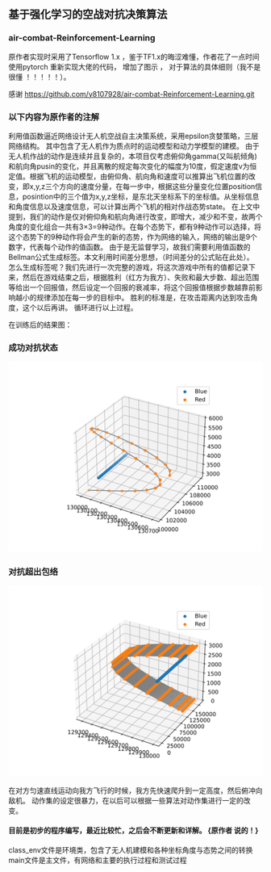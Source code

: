 ##  基于强化学习的空战对抗决策算法

### air-combat-Reinforcement-Learning

原作者实现时采用了Tensorflow 1.x ，鉴于TF1.x的晦涩难懂，作者花了一点时间使用pytorch 重新实现大佬的代码， 增加了图示 ， 对于算法的具体细则（我不是很懂 ！！！！！）。


感谢
https://github.com/y8107928/air-combat-Reinforcement-Learning.git

### 以下内容为原作者的注解
<p>

利用值函数逼近网络设计无人机空战自主决策系统，采用epsilon贪婪策略，三层网络结构。
其中包含了无人机作为质点时的运动模型和动力学模型的建模。
由于无人机作战的动作是连续并且复杂的，本项目仅考虑俯仰角gamma(又叫航倾角)和航向角pusin的变化，并且离散的规定每次变化的幅度为10度，假定速度v为恒定值。根据飞机的运动模型，由俯仰角、航向角和速度可以推算出飞机位置的改变，即x,y,z三个方向的速度分量，在每一步中，根据这些分量变化位置position信息，posintion中的三个值为x,y,z坐标，是东北天坐标系下的坐标值。从坐标信息和角度信息以及速度信息，可以计算出两个飞机的相对作战态势state。
在上文中提到，我们的动作是仅对俯仰角和航向角进行改变，即增大，减少和不变，故两个角度的变化组合一共有3×3=9种动作。在每个态势下，都有9种动作可以选择，将这个态势下的9种动作将会产生的新的态势，作为网络的输入，网络的输出是9个数字，代表每个动作的值函数。
由于是无监督学习，故我们需要利用值函数的Bellman公式生成标签。本文利用时间差分思想，（时间差分的公式贴在此处）。
怎么生成标签呢？我们先进行一次完整的游戏，将这次游戏中所有的值都记录下来，然后在游戏结束之后，根据胜利（红方为我方）、失败和最大步数、超出范围等给出一个回报值，然后设定一个回报的衰减率，将这个回报值根据步数越靠前影响越小的规律添加在每一步的目标中。
胜利的标准是，在攻击距离内达到攻击角度，这个以后再讲。
循环进行以上过程。


在训练后的结果图：
<h3>成功对抗状态</h3>

![](red.svg)

<h3>对抗超出包络</h2>

![](error.svg)

在对方匀速直线运动向我方飞行的时候，我方先快速爬升到一定高度，然后俯冲向敌机。
动作集的设定很暴力，在以后可以根据一些算法对动作集进行一定的改变。
#### 目前是初步的程序编写，最近比较忙，之后会不断更新和详解。  {原作者 说的！}
 

class_env文件是环境类，包含了无人机建模和各种坐标角度与态势之间的转换
main文件是主文件，有网络和主要的执行过程和测试过程

</p>
